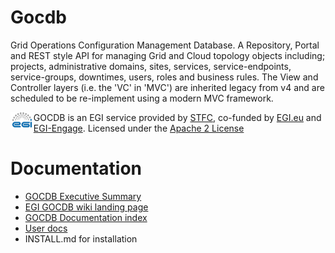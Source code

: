 Gocdb
=====
Grid Operations Configuration Management Database. A Repository, Portal and 
REST style API for managing Grid and Cloud topology objects including; projects, 
administrative domains, sites, services, service-endpoints, service-groups, 
downtimes, users, roles and business rules.  The View and Controller layers 
(i.e. the 'VC' in 'MVC') are inherited legacy from
v4 and are scheduled to be re-implement using a modern MVC framework. 

<img src="htdocs/landing/egi_logo.jpg" height="25" style="float: left;" />
GOCDB is an EGI service provided by <a class="Licence_Link" href="http://www.stfc.ac.uk/">
STFC</a>, co-funded by <a class="Licence_Link" href="http://www.egi.eu">EGI.eu</a> and 
<a href="http://go.egi.eu/eng">EGI-Engage</a>. Licensed under the 
<a class="Licence_Link" href="http://www.apache.org/licenses/LICENSE-2.0">Apache 2 License</a>


Documentation 
=============
* [GOCDB Executive Summary](https://wiki.egi.eu/w/images/d/d3/GOCDB5_Grid_Topology_Information_System.pdf)
* [EGI GOCDB wiki landing page](https://wiki.egi.eu/wiki/GOCDB) 
* [GOCDB Documentation index](https://wiki.egi.eu/wiki/GOCDB_Documentation_Index)
* [User docs](https://wiki.egi.eu/wiki/GOCDB/Input_System_User_Documentation) 
* INSTALL.md for installation 



